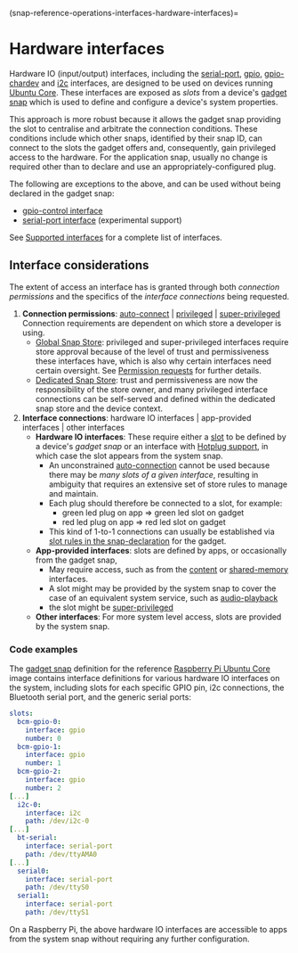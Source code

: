 (snap-reference-operations-interfaces-hardware-interfaces)=
# Hardware interfaces

Hardware IO (input/output) interfaces, including the [serial-port](/), [gpio](/), [gpio-chardev](/) and [i2c](/) interfaces, are designed to be used on devices running [Ubuntu Core](/t/glossary/14612#heading--ubuntu-core). These interfaces are exposed as _slots_ from a device's [gadget snap](/snap-reference/development/yaml-schemas/the-gadget-snap) which is used to define and configure a device's system properties.

This approach is more robust because it allows the gadget snap providing the slot to centralise and arbitrate the connection conditions. These conditions include which other snaps, identified by their snap ID, can connect to the slots the gadget offers and, consequently, gain privileged access to the hardware.  For the application snap, usually no change is required other than to declare and use an appropriately-configured plug.


The following are exceptions to the above, and can be used without being declared in the gadget snap:
- [gpio-control interface](/)
- [serial-port interface](/) (experimental support)

See [Supported interfaces](/snap-reference/operations/interfaces/index) for a complete list of interfaces.

## Interface considerations

The extent of access an interface has is granted through both _connection permissions_ and the specifics of the _interface connections_ being requested.

1. **Connection permissions**: [auto-connect](/snap-explanation/interfaces/interface-auto-connection) | [privileged](/snap-how-to-guides/work-with-snaps/connect-interfaces) | [super-privileged](/snap-reference/operations/interfaces/super-privileged-interfaces)
   </br>Connection requirements are dependent on which store a developer is using.
     - [Global Snap Store](https://forum.snapcraft.io/t/glossary/14612#heading--snap-store): privileged and super-privileged interfaces require store approval because of the level of trust and permissiveness these interfaces have, which is also why certain interfaces need certain oversight. See [Permission requests](/) for further details.
    * [Dedicated Snap Store](/t/glossary/14612#heading--dedicated): trust and permissiveness are now  the responsibility of the store owner, and many privileged interface connections can be self-served and defined within the dedicated snap store and the device context.
1. **Interface connections**: hardware IO interfaces | app-provided interfaces | other interfaces
    * **Hardware IO interfaces**: These require either a [slot](/t/interface-management/6154#heading--slots-plugs) to be defined by a device's _gadget snap_ or an interface with [Hotplug support](/), in which case the slot appears from the system snap.
      * An unconstrained [auto-connection](/t/the-interface-auto-connection-mechanism/20179#heading--autoconnect) cannot be used because there may be _many slots of a given interface_, resulting in ambiguity that requires  an extensive set of store rules to manage and maintain.
      * Each plug should therefore be connected to a slot, for example:
        * green led plug on app => green led slot on gadget
        * red led plug on app => red led slot on gadget
      - This kind of 1-to-1 connections can usually be established via [slot rules in the snap-declaration](/snap-explanation/interfaces/interface-auto-connection) for the gadget.
    * **App-provided interfaces**: slots are defined by apps, or occasionally from the gadget snap, 
      * May require access, such as from the [content](/) or [shared-memory](/) interfaces.
      * A slot might may be provided by the system snap to cover the case of an equivalent system service, such as [audio-playback](/)
      * the slot might be [super-privileged](/snap-reference/operations/interfaces/super-privileged-interfaces)
    * **Other interfaces**: For more system level access, slots are provided by the system snap.

<h3 id='heading--code-examples'>Code examples</h3>

The [gadget snap](https://github.com/snapcore/pi-gadget/tree/20-arm64) definition for the reference [Raspberry Pi Ubuntu Core](https://ubuntu.com/core/docs/install-raspberry-pi) image contains interface definitions for various hardware IO interfaces on the system, including slots for each specific GPIO pin, i2c connections, the Bluetooth serial port, and the generic serial ports:

```yaml
slots:
  bcm-gpio-0:
    interface: gpio
    number: 0
  bcm-gpio-1:
    interface: gpio
    number: 1
  bcm-gpio-2:
    interface: gpio
    number: 2
[...]
  i2c-0:
    interface: i2c
    path: /dev/i2c-0
[...]
  bt-serial:
    interface: serial-port
    path: /dev/ttyAMA0
[...]
  serial0:
    interface: serial-port
    path: /dev/ttyS0
  serial1:
    interface: serial-port
    path: /dev/ttyS1
```

On a Raspberry Pi, the above hardware IO interfaces are accessible to apps from the system snap without requiring any further configuration.
